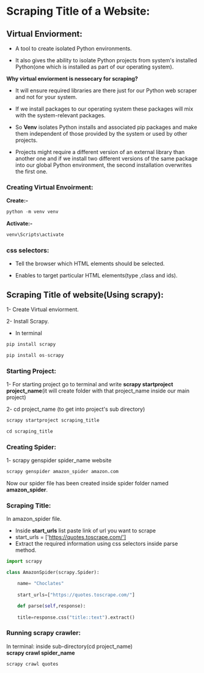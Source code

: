 # Scraping Title of a Website:

## Virtual Enviorment:
- A tool to create isolated Python environments. 

- It also gives the ability to isolate Python projects from system's installed Python(one which is installed as part of our operating system).  

**Why virtual enviorment is nessecary for scraping?**  
- It will ensure required libraries are there just for our Python web scraper and not for your system.  

- If we install packages to our operating system these packages will mix with the system-relevant packages.  

- So **Venv** isolates Python installs and associated pip packages and make them independent of those provided by the system or used by other projects.  

- Projects might require a different version of an external library than another one and if we install two different versions of the same package into our global Python environment, the second installation overwrites the first one.  

### Creating Virtual Envoirment:
**Create:-**
``` python 
python -m venv venv
```
**Activate:-**
``` python
venv\Scripts\activate
```

###  css selectors:
- Tell the browser which HTML elements should be selected. 

- Enables to target particular HTML elements(type ,class and ids).  
      

## Scraping Title of website(Using scrapy):

1- Create Virtual enviorment.  

2- Install Scrapy.
   - In terminal
``` python
pip install scrapy

pip install os-scrapy
```

### Starting Project:
1- For starting project go to terminal and write **scrapy startproject project_name**(it will create folder with that project_name inside our main project)  

2- cd project_name (to get into project's sub directory)
``` python
scrapy startproject scraping_title

cd scraping_title
```
### Creating Spider:
1- scrapy genspider spider_name  website
```python
scrapy genspider amazon_spider amazon.com
```
Now our spider file has been created inside spider folder named **amazon_spider**.  

### Scraping Title:
In amazon_spider file.  
   - Inside **start_urls** list paste link of url you want to scrape
   - start_urls = ['https://quotes.toscrape.com/']
   - Extract the required information using css selectors inside parse method.  
   
``` python 
import scrapy

class AmazonSpider(scrapy.Spider):

    name= "Choclates"
    
    start_urls=["https://quotes.toscrape.com/"]

    def parse(self,response):
    
	title=response.css("title::text").extract()
```
### Running scrapy crawler:
In terminal: inside sub-directory(cd project_name)   
**scrapy crawl spider_name**
``` python
scrapy crawl quotes
```
